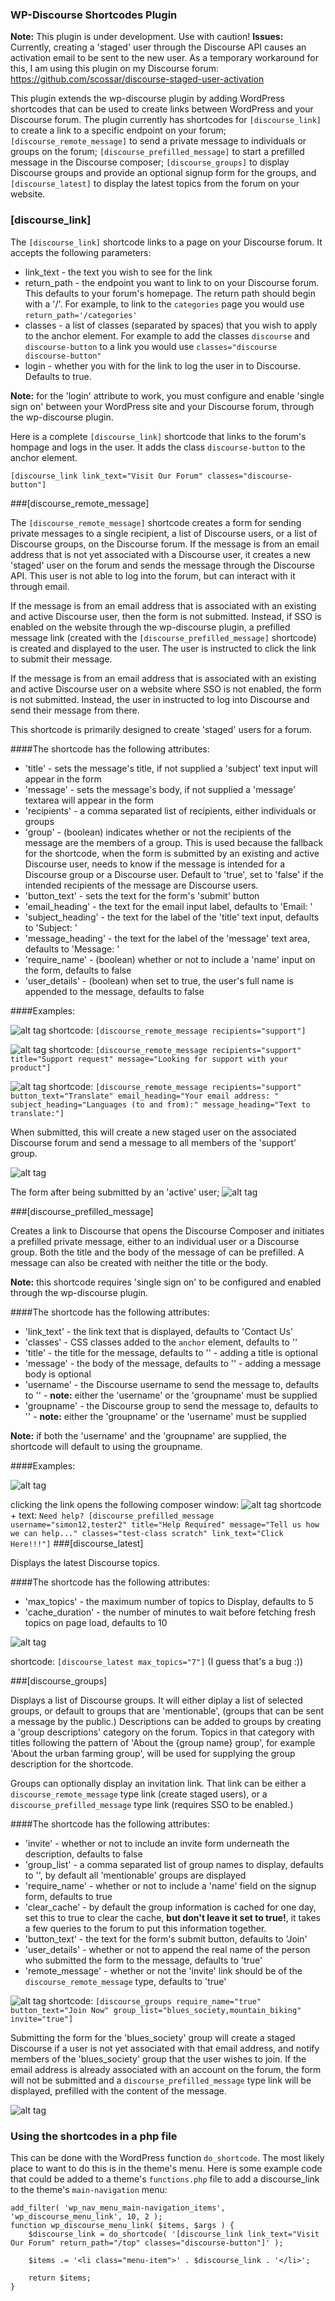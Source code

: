 ### WP-Discourse Shortcodes Plugin

**Note:** This plugin is under development. Use with caution!
**Issues:** Currently, creating a 'staged' user through the Discourse API causes an activation email to be sent to the new
user. As a temporary workaround for this, I am using this plugin on my Discourse forum: https://github.com/scossar/discourse-staged-user-activation

This plugin extends the wp-discourse plugin by adding WordPress shortcodes that can be
used to create links between WordPress and your Discourse forum. The plugin currently
has shortcodes for `[discourse_link]` to create a link to a specific endpoint on your
forum; `[discourse_remote_message]` to send a private message to individuals or groups on the forum;
`[discourse_prefilled_message]` to start a prefilled message in the Discourse composer;
`[discourse_groups]` to display Discourse groups and provide an optional signup form for the groups,
and `[discourse_latest]` to display the latest topics from the forum on your website.

### [discourse_link]

The `[discourse_link]` shortcode links to a page on your Discourse forum. It accepts the
following parameters:
- link_text - the text you wish to see for the link
- return_path - the endpoint you want to link to on your Discourse forum. This defaults to
your forum's homepage. The return path should begin with a '/'. For example, to link to the
`categories` page you would use `return_path='/categories'`
- classes - a list of classes (separated by spaces) that you wish to apply to the anchor
element. For example to add the classes `discourse` and `discourse-button` to a link you
would use `classes="discourse discourse-button"`
- login - whether you with for the link to log the user in to Discourse. Defaults to 
true.

**Note:** for the 'login' attribute to work, you must configure and enable 'single sign on' between
your WordPress site and your Discourse forum, through the wp-discourse plugin.

Here is a complete `[discourse_link]` shortcode that links to the forum's hompage and logs
in the user. It adds the class `discourse-button` to the anchor element.

`[discourse_link link_text="Visit Our Forum" classes="discourse-button"]`

###[discourse_remote_message]

The `[discourse_remote_message]` shortcode creates a form for sending private messages to a single recipient, a list of Discourse users, or
a list of Discourse groups, on the Discourse forum. If the message is from an email address that is not yet associated with a Discourse user,
it creates a new 'staged' user on the forum and sends the message through the Discourse API. This user is not able to log
into the forum, but can interact with it through email.

If the message is from an email address that is associated with an existing
and active Discourse user, then the form is not submitted. Instead, if SSO is enabled on the website through the wp-discourse plugin,
a prefilled message link (created with the `[discourse_prefilled_message]` shortcode) is created and displayed to the user.
The user is instructed to click the link to submit their message. 

If the message is from an email address that is associated with an existing and active Discourse user on a website where
SSO is not enabled, the form is not submitted. Instead, the user in instructed to log into Discourse and send their message
from there.

This shortcode is primarily designed to create 'staged' users for a forum.

####The shortcode has the following attributes:

- 'title' - sets the message's title, if not supplied a 'subject' text input will appear in the form
- 'message' - sets the message's body, if not supplied a 'message' textarea will appear in the form
- 'recipients' - a comma separated list of recipients, either individuals or groups
- 'group' - (boolean) indicates whether or not the recipients of the message are the members of a group. This is used because
the fallback for the shortcode, when the form is submitted by an existing and active Discourse user, needs to know if the message
is intended for a Discourse group or a Discourse user. Default to 'true', set to 'false' if the intended recipients of the message
are Discourse users.
- 'button_text' - sets the text for the form's 'submit' button
- 'email_heading' - the text for the email input label, defaults to 'Email: '
- 'subject_heading' - the text for the label of the 'title' text input, defaults to 'Subject: '
- 'message_heading' - the text for the label of the 'message' text area, defaults to 'Message: '
- 'require_name' - (boolean) whether or not to include a 'name' input on the form, defaults to false
- 'user_details' - (boolean) when set to true, the user's full name is appended to the message, defaults to false

####Examples:

![alt tag](https://cloud.githubusercontent.com/assets/2975917/19066122/58c71708-89cc-11e6-84f6-6470be517974.png)
shortcode: `[discourse_remote_message recipients="support"]`

![alt tag](https://cloud.githubusercontent.com/assets/2975917/19066128/601af736-89cc-11e6-85f1-377712ad767d.png)
shortcode: `[discourse_remote_message recipients="support" title="Support request" message="Looking for support with your product"]`

![alt tag](https://cloud.githubusercontent.com/assets/2975917/19066088/3970e032-89cc-11e6-8813-52515f30e7f0.png)
shortcode: `[discourse_remote_message recipients="support" button_text="Translate" email_heading="Your email address: " subject_heading="Languages (to and from):" message_heading="Text to translate:"]`

When submitted, this will create a new staged user on the associated Discourse forum and send a message to all members of the
'support' group.

![alt tag](https://cloud.githubusercontent.com/assets/2975917/19066111/4ec3e38a-89cc-11e6-85e4-bd6f26c639ab.png)

The form after being submitted by an 'active' user;
![alt tag](https://cloud.githubusercontent.com/assets/2975917/19103994/09d26968-8a8f-11e6-9af2-50fec471c963.png)

###[discourse_prefilled_message]

Creates a link to Discourse that opens the Discourse Composer and initiates a prefilled private message, either to an
individual user or a Discourse group. Both the title and the body of the message of can be prefilled. A message can also
be created with neither the title or the body.

**Note:** this shortcode requires 'single sign on' to be configured and enabled through the wp-discourse plugin.

####The shortcode has the following attributes:

- 'link_text' - the link text that is displayed, defaults to 'Contact Us'
- 'classes' - CSS classes added to the `anchor` element, defaults to ''
- 'title' - the title for the message, defaults to '' - adding a title is optional
- 'message' - the body of the message, defaults to '' -  adding a message body is optional
- 'username' - the Discourse username to send the message to, defaults to '' - **note:** either the 'username' or the
'groupname' must be supplied
- 'groupname' - the Discourse group to send the message to, defaults to '' - **note:** either the 'groupname' or the 'username'
must be supplied

**Note:** if both the 'username' and the 'groupname' are supplied, the shortcode will default to using the groupname.

####Examples:

![alt tag](https://cloud.githubusercontent.com/assets/2975917/19102869/2949b9ba-8a88-11e6-8e67-bf70bb43918c.png)

clicking the link opens the following composer window:
![alt tag](https://cloud.githubusercontent.com/assets/2975917/19102873/30bf5baa-8a88-11e6-874a-e468b2033662.png)
shortcode + text: `Need help? [discourse_prefilled_message username="simon12,tester2" title="Help Required" message="Tell us how we can help..." classes="test-class scratch" link_text="Click Here!!!"]`
###[discourse_latest]

Displays the latest Discourse topics.

####The shortcode has the following attributes:

- 'max_topics' - the maximum number of topics to Display, defaults to 5
- 'cache_duration' - the number of minutes to wait before fetching fresh topics on page load, defaults to 10

![alt tag](https://cloud.githubusercontent.com/assets/2975917/19066936/afedbeca-89d0-11e6-9ee7-06fa68b94229.png)

shortcode: `[discourse_latest max_topics="7"]` (I guess that's a bug :))

###[discourse_groups]

Displays a list of Discourse groups. It will either diplay a list of selected groups, or default to groups that are 'mentionable',
(groups that can be sent a message by the public.) Descriptions can be added to groups by creating a 'group descriptions' category
on the forum. Topics in that category with titles following the pattern of 'About the {group name} group', for example 'About the urban farming group',
will be used for supplying the group description for the shortcode.

Groups can optionally display an invitation link. That link can be either a `discourse_remote_message` type link (create staged users),
or a `discourse_prefilled_message` type link (requires SSO to be enabled.)

####The shortcode has the following attributes:

- 'invite' - whether or not to include an invite form underneath the description, defaults to false
- 'group_list' - a comma separated list of group names to display, defaults to '', by default all 'mentionable' groups are displayed
- 'require_name' - whether or not to include a 'name' field on the signup form, defaults to true
- 'clear_cache' - by default the group information is cached for one day, set this to true to clear the cache, **but don't leave
it set to true!**, it takes a few queries to the forum to put this information together.
- 'button_text' - the text for the form's submit button, defaults to 'Join'
- 'user_details' - whether or not to append the real name of the person who submitted the form to the message, defaults to 'true'
- 'remote_message' - whether or not the 'invite' link should be of the `discourse_remote_message` type, defaults to 'true'

![alt tag](https://cloud.githubusercontent.com/assets/2975917/19066079/32435ac4-89cc-11e6-8cba-51c8a83aec91.png)
shortcode: `[discourse_groups require_name="true" button_text="Join Now" group_list="blues_society,mountain_biking" invite="true"]`

Submitting the form for the 'blues_society' group will create a staged Discourse if a user is not yet associated with
that email address, and notify members of the 'blues_society' group that the user wishes to join. If the email address
is already associated with an account on the forum, the form will not be submitted and a `discourse_prefilled_message` type
link will be displayed, prefilled with the content of the message.

![alt tag](https://cloud.githubusercontent.com/assets/2975917/19103674/1fdcf98c-8a8d-11e6-9ef4-0051c384915b.png)

### Using the shortcodes in a php file

This can be done with the WordPress function `do_shortcode`. The most likely place
to want to do this is in the theme's menu. Here is some example code that could
be added to a theme's `functions.php` file to add a discourse_link to the theme's
`main-navigation` menu:

    add_filter( 'wp_nav_menu_main-navigation_items', 'wp_discourse_menu_link', 10, 2 );
    function wp_discourse_menu_link( $items, $args ) {
	    $discourse_link = do_shortcode( '[discourse_link link_text="Visit Our Forum" return_path="/top" classes="discourse-button"]' );

	    $items .= '<li class="menu-item">' . $discourse_link . '</li>';

	    return $items;
    }
